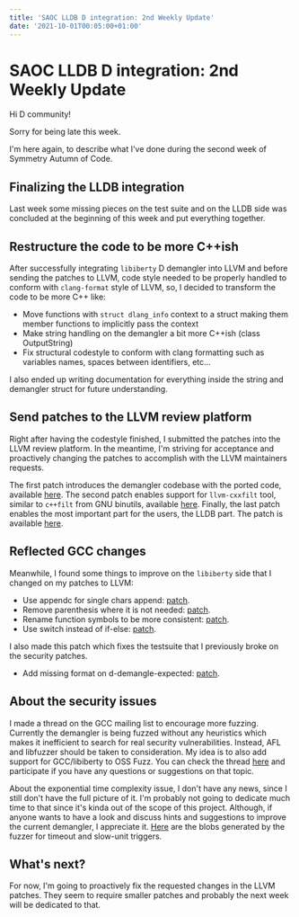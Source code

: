 ```yaml
---
title: 'SAOC LLDB D integration: 2nd Weekly Update'
date: '2021-10-01T00:05:00+01:00'
---
```


# SAOC LLDB D integration: 2nd Weekly Update

Hi D community!

Sorry for being late this week.

I'm here again, to describe what I've done during the second week of Symmetry
Autumn of Code.

## Finalizing the LLDB integration

Last week some missing pieces on the test suite and on the LLDB side was
concluded at the beginning of this week and put everything together.

## Restructure the code to be more C++ish

After successfully integrating `libiberty` D demangler into LLVM and before
sending the patches to LLVM, code style needed to be properly handled to
conform with `clang-format` style of LLVM, so, I decided to transform the code
to be more C++ like:

- Move functions with `struct dlang_info` context to a struct making them
  member functions to implicitly pass the context
- Make string handling on the demangler a bit more C++ish (class OutputString)
- Fix structural codestyle to conform with clang formatting such as variables
  names, spaces between identifiers, etc...

I also ended up writing documentation for everything inside the string and
demangler struct for future understanding.

## Send patches to the LLVM review platform

Right after having the codestyle finished, I submitted the patches into the
LLVM review platform. In the meantime, I'm striving for acceptance and
proactively changing the patches to accomplish with the LLVM maintainers
requests.

The first patch introduces the demangler codebase with the ported code,
available [here](https://reviews.llvm.org/D110578). The second patch enables
support for `llvm-cxxfilt` tool, similar to `c++filt` from GNU binutils,
available [here](https://reviews.llvm.org/D110576). Finally, the last patch
enables the most important part for the users, the LLDB part. The patch is
available [here](https://reviews.llvm.org/D110577).

## Reflected GCC changes

Meanwhile, I found some things to improve on the `libiberty` side that I
changed on my patches to LLVM:

- Use appendc for single chars append:
  [patch](https://gcc.gnu.org/pipermail/gcc-patches/2021-September/580512.html).
- Remove parenthesis where it is not needed:
  [patch](https://gcc.gnu.org/pipermail/gcc-patches/2021-September/580525.html).
- Rename function symbols to be more consistent:
  [patch](https://gcc.gnu.org/pipermail/gcc-patches/2021-September/580542.html).
- Use switch instead of if-else:
  [patch](https://gcc.gnu.org/pipermail/gcc-patches/2021-September/580545.html).

I also made this patch which fixes the testsuite that I previously broke on the
security patches.

- Add missing format on d-demangle-expected:
  [patch](https://gcc.gnu.org/pipermail/gcc-patches/2021-September/580544.html).

## About the security issues

I made a thread on the GCC mailing list to encourage more fuzzing. Currently
the demangler is being fuzzed without any heuristics which makes it inefficient
to search for real security vulnerabilities. Instead, AFL and libfuzzer should
be taken to consideration. My idea is to also add support for GCC/libiberty to
OSS Fuzz. You can check the thread
[here](https://gcc.gnu.org/pipermail/gcc/2021-September/237442.html) and
participate if you have any questions or suggestions on that topic.

About the exponential time complexity issue, I don't have any news, since I
still don't have the full picture of it. I'm probably not going to dedicate
much time to that since it's kinda out of the scope of this project. Although,
if anyone wants to have a look and discuss hints and suggestions to improve the
current demangler, I appreciate it.
[Here](http://ipfs.io/ipfs/bafybeihw6bk46r7gnkp6estkwk7ucilxb2swlwzzi2izpytaclypxeu2wq/)
are the blobs generated by the fuzzer for timeout and slow-unit triggers.

## What's next?

For now, I'm going to proactively fix the requested changes in the LLVM
patches. They seem to require smaller patches and probably the next week will
be dedicated to that.
